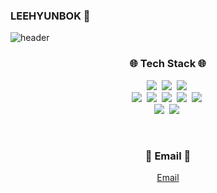 ### LEEHYUNBOK 👋

![header](https://capsule-render.vercel.app/api?type=wave&color=auto&height=300&section=header&text=LEEHYUNBOK&fontSize=90)

<h3 align="center">🌐 Tech Stack 🌐</h3>

<p align="center">
  <img src="https://img.shields.io/badge/Java-007396?style=flat-square&logo=Java&logoColor=white"/></a>&nbsp 
  <img src="https://img.shields.io/badge/Javascript-ffb13b?style=flat-square&logo=javascript&logoColor=white"/></a>&nbsp 
  <img src="https://img.shields.io/badge/css-1572B6?style=flat-square&logo=css3&logoColor=white"/></a>&nbsp 
  <br>
  <img src="https://img.shields.io/badge/SpringBoot-6DB33F?style=flat-square&logo=Spring&logoColor=white"/></a>&nbsp 
  <img src="https://img.shields.io/badge/Mysql-E6B91E?style=flat-square&logo=MySql&logoColor=white"/></a>&nbsp 
  <img src="https://img.shields.io/badge/aws-333664?style=flat-square&logo=amazon-aws&logoColor=white"/></a>&nbsp 
  <img src="https://img.shields.io/badge/react-222222?style=flat-square&logo=react&logoColor=61dafb"/></a>&nbsp 
  <img src="https://img.shields.io/badge/express-222222?style=flat-square&logo=Express&logoColor=ffffff"/></a>&nbsp
  <br>
  <img src="https://img.shields.io/badge/node.js-3b973b?style=flat-square&logo=Node.js&logoColor=ffffff"/></a>&nbsp 
  <img src="https://img.shields.io/badge/VS Code-007ACC?style=flat-square&logo=Visual Studio Code&logoColor=ffffff"/></a>&nbsp 
</p>

<br/>
<h3 align="center">📧 Email 📧</h3>
<center>

[Email](mailto:l.hn.bk0905@gmail.com)

</center>
<br/>
